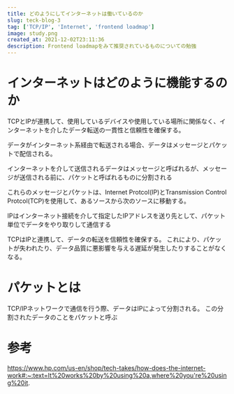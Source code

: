 ```yaml
---
title: どのようにしてインターネットは働いているのか
slug: teck-blog-3
tag: ['TCP/IP', 'Internet', 'frontend loadmap']
image: study.png
created_at: 2021-12-02T23:11:36
description: Frontend loadmapをみて推奨されているものについての勉強
---
```


# インターネットはどのように機能するのか

TCPとIPが連携して、使用しているデバイスや使用している場所に関係なく、インターネットを介したデータ転送の一貫性と信頼性を確保する。

データがインターネット系経由で転送される場合、データはメッセージとパケットで配信される。

インターネットを介して送信されるデータはメッセージと呼ばれるが、メッセージが送信される前に、パケットと呼ばれるものに分割される


これらのメッセージとパケットは、Internet Protcol(IP)とTransmission Control Protcol(TCP)を使用して、あるソースから次のソースに移動する。

IPはインターネット接続を介して指定したIPアドレスを送り先として、パケット単位でデータをやり取りして通信する

TCPはIPと連携して、データの転送を信頼性を確保する。
これにより、パケットが失われたり、データ品質に悪影響を与える遅延が発生したりすることがなくなる。

# パケットとは

TCP/IPネットワークで通信を行う際、データはIPによって分割される。
この分割されたデータのことをパケットと呼ぶ

# 参考

https://www.hp.com/us-en/shop/tech-takes/how-does-the-internet-work#:~:text=It%20works%20by%20using%20a,where%20you're%20using%20it.

